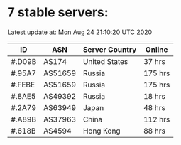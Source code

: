 # 7 stable servers:

Latest update at: Mon Aug 24 21:10:20 UTC 2020

| ID | ASN | Server Country | Online |
| -- | --- | -------------- | ------ |
| #.D09B | AS174 | United States | 37 hrs |
| #.95A7 | AS51659 | Russia | 175 hrs |
| #.FEBE | AS51659 | Russia | 175 hrs |
| #.8AE5 | AS49392 | Russia | 18 hrs |
| #.2A79 | AS63949 | Japan | 48 hrs |
| #.A89B | AS37963 | China | 112 hrs |
| #.618B | AS4594 | Hong Kong | 88 hrs |

